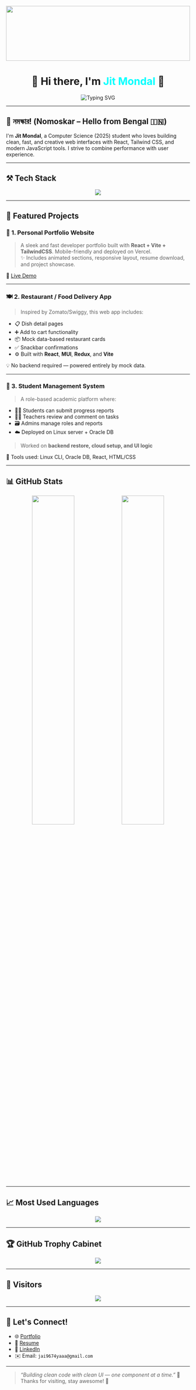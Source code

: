 <!-- ✨ Starry animated background (optional visual) -->
<p align="center">
  <img src="https://i.giphy.com/media/l0HlSNOxJB956qwfK/giphy.webp" width="100%" height="150px"/>
</p>

<h1 align="center">🌟 Hi there, I'm <span style="color:#00FFFF;">Jit Mondal</span> 👋</h1>

<p align="center">
  <img src="https://readme-typing-svg.demolab.com?font=Fira+Code&size=22&duration=3000&pause=1000&center=true&vCenter=true&width=435&lines=Frontend+Developer;React+%2F+Vite+%2F+Tailwind+CSS+Lover;UI%2FUX+Enthusiast;Scalable+and+Clean+Code+Believer;Open+to+Collaborations!" alt="Typing SVG" />
</p>

---

## 🙏 নমস্কার! (Nomoskar – Hello from Bengal 🇮🇳)

I'm **Jit Mondal**, a Computer Science (2025) student who loves building clean, fast, and creative web interfaces with React, Tailwind CSS, and modern JavaScript tools. I strive to combine performance with user experience.

---

## ⚒️ Tech Stack

<p align="center">
  <img src="https://skillicons.dev/icons?i=html,css,js,ts,react,vite,tailwind,mui,nodejs,redux,github,vercel,netlify,figma" />
</p>

---

## 🚀 Featured Projects

### 📌 1. Personal Portfolio Website

> A sleek and fast developer portfolio built with **React + Vite + TailwindCSS**. Mobile-friendly and deployed on Vercel.  
> ✨ Includes animated sections, responsive layout, resume download, and project showcase.

🔗 [Live Demo](https://my-portfolio-7z99.vercel.app/)

---

### 🍽️ 2. Restaurant / Food Delivery App 

> Inspired by Zomato/Swiggy, this web app includes:
- 📋 Dish detail pages
- ➕ Add to cart functionality
- 📦 Mock data-based restaurant cards
- ✅ Snackbar confirmations
- ⚙️ Built with **React**, **MUI**, **Redux**, and **Vite**

💡 No backend required — powered entirely by mock data.

---

### 🧮 3. Student Management System

> A role-based academic platform where:
- 👨‍🎓 Students can submit progress reports
- 👨‍🏫 Teachers review and comment on tasks
- 🗃️ Admins manage roles and reports
- ☁️ Deployed on Linux server + Oracle DB  
> Worked on **backend restore, cloud setup, and UI logic**

🔧 Tools used: Linux CLI, Oracle DB, React, HTML/CSS

---

## 📊 GitHub Stats

<p align="center">
  <img src="https://github-readme-stats.vercel.app/api?username=Logan-Wolverine2309&show_icons=true&theme=tokyonight&hide_border=true" width="48%"/>
  <img src="https://github-readme-streak-stats.herokuapp.com?user=Logan-Wolverine2309&theme=tokyonight&hide_border=true" width="48%"/>
</p>

---

## 📈 Most Used Languages

<p align="center">
  <img src="https://github-readme-stats.vercel.app/api/top-langs/?username=Logan-Wolverine2309&layout=compact&theme=tokyonight&hide_border=true" />
</p>

---

## 🏆 GitHub Trophy Cabinet

<p align="center">
  <img src="https://github-profile-trophy.vercel.app/?username=Logan-Wolverine2309&theme=tokyonight&no-frame=true&margin-w=10" />
</p>

---

## 👀 Visitors

<p align="center">
  <img src="https://komarev.com/ghpvc/?username=Logan-Wolverine2309&label=Profile+Views&color=brightgreen&style=flat" />
</p>

---

## 🤝 Let's Connect!

- 🌐 [Portfolio](https://my-portfolio-7z99.vercel.app/)
- 🧾 [Resume](https://github.com/Logan-Wolverine2309/Logan-Wolverine2309/blob/main/Jit_CV.pdf) <!-- Replace with actual resume link -->
- 💼 [LinkedIn](https://www.linkedin.com/in/jit-mondal-b8a062373/)
- ✉️ Email: `jai9674yaaa@gmail.com`

---

> _“Building clean code with clean UI — one component at a time.”_ 🧠  
> Thanks for visiting, stay awesome! 💙
